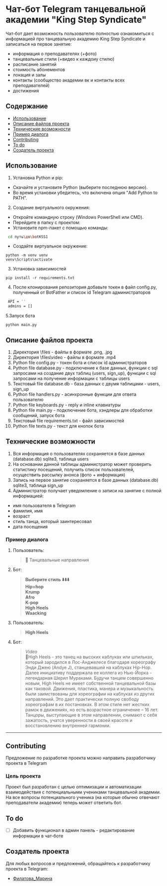 # Чат-бот Telegram танцевальной академии "King Step Syndicate"
Чат-бот дает возможность пользователю полностью ознакомиться с информацией про танцевальную академию King Step Syndicate и записаться на первое занятие:
- информация о преподавателях (+фото)
- танцевальные стили (+видео к каждоиу стилю)
- расписание занятий
- стоимость абонементов
- локация и залы
- контакты (сообщество академии вк и контакты всех преподавателей)
- достижения


## Содержание
- [Использование](#использование)
- [Описание файлов проекта](#описание-файлов-проекта)
- [Технические возможности](#технические-возможности)
- [Пример диалога](#пример-диалога)
- [Contributing](#contributing)
- [To do](#to-do)
- [Создатель проекта](#создатель-проекта)




## Использование

1. Установка Python и pip:
- Скачайте и установите Python (выберите последнюю версию).
- Во время установки убедитесь, что включена опция "Add Python to PATH".
2. Создание виртуального окружения:
- Откройте командную строку (Windows PowerShell или CMD).
- Перейдите в папку с проектом:
- Установите npm-пакет с помощью команды:
```sh
 cd путь\до\botKSS1
```
- Создайте виртуальное окружение:
```
python -m venv venv
venv\Scripts\activate
```
3. Установка зависимостей
```
pip install -r requirements.txt
```
4. После клонирования репозитория добавьте токен в файл config.py, полученный от BotFather и список id Telegram администраторов
```sh
 API = ''
 admins = []
```
5.Запуск бота
```commandline
python main.py
```

## Описание файлов проекта
1. Директория \files - файлы в формате .png, .jpg
2. Директория \files\video - файлы в формате .mp4
3. Python file config.py - токен бота и список id администраторов
4. Python file database.py - подключение к базе данных, функции с sql запросами на создание двух таблиц (users, sign_up), функции с sql запросами на получение информации с таблицы users
5. Текстовый file database.db - база данных с двумя таблицами - users, sign_up
6. Python file handlers.py - асинхронные функции для ответа пользователю
7. Python file keyboards.py - reply и inline клавиатуры
8. Python file main.py - подключение бота, хэндлеры для обработки сообщений, запуск бота
9. Текстовый file requirements.txt - файл зависимостей
10. Python file texts.py - текст для кнопок бота


## Технические возможности

1. Вся информация о пользователях сохраняется в базе данных (database.db) sqlite3, таблица users
2. На основании данной таблицы администратор может проверить статистику посещений, получить список пользователей, 
осуществить рассылку анонса (фото + информация)
3. Запись на первое занятие сохраняется в базе данных (database.db) sqlite3, таблица sign_up
4. Администратор получает уведомление о записи на занятие с полной информацией:
- имя пользователя в Telegram
- фамилия, имя
- возраст
- стиль танца, который заинтересовал 
- дата посещения

### Пример диалога
1. Пользователь:
   > 📌 Танцевальные направления
2. Бот:
   >  **Выберите стиль ⬇️⬇️⬇️**  
   > **Hip=hop**\
   > **Krump**\
   > **Afro**\
   > **K-pop**\
   > **High Heels**\
   > **Waacking**

3. Пользователь:

   > **High Heels**  
2. Бот:
   >  *Video*\
   > 👠High Heels - это танец на высоких каблуках или шпильках, который зародился в Лос-Анджелесе благодаря хореографу Энди Джею (Andye J), станцевавшей на каблуках Hip-Hop. 
Далее инициативу поддержала ее коллега из Нью-Йорка - легендарная Шерил Мураками.
Будучи танцем совершенно новым, High Heels не имеет собственной танцевальной базы как таковой. Движения, пластика, манера и музыкальность были заимствованы для хореографии на каблуках из других направлений. 
Это дает практически полную свободу хореографам в их постановках. В этом стиле нет жестких рамок в движениях, но есть возрастное ограничение – 16 лет. 
Танцоры, выступающие в этом направлении, снимают с себя зажатость, учатся уверенности в своей красоте и восстановлению внутренней гармонии.
     

---


## Contributing
Предложение по разработке проекта можно направить разработчику проекта в Telegram


### Цель проекта
Проект был разработан с целью оптимизации и автоматизации взаимодействия с потенциальными учениками танцевальной академии.
На все вопросы потенциального ученика (на которые обычно отвечают преподаватели академии)
теперь может ответить бот.

## To do
- [ ] Добавить функционал в админ панель - редактирование информации в чат-боте


## Создатель проекта
Для любых вопросов и предложений, обращайтесь к разработчику проекта в Telegram:

- [Филатова_Марина](tg:https://t.me/Marina_f_si) 

